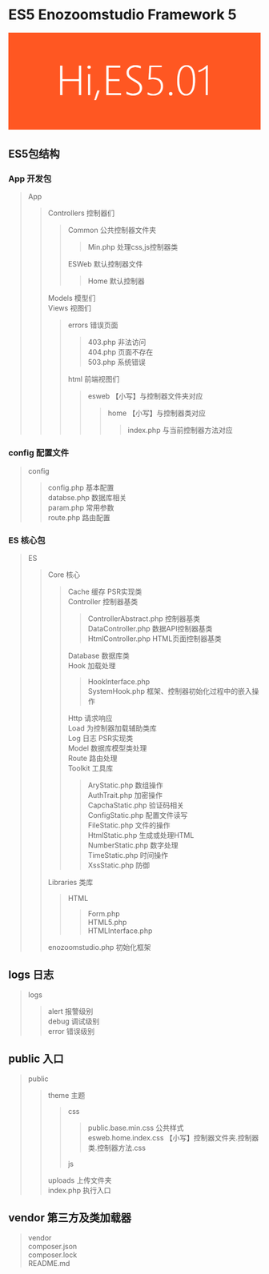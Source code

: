 # ES5 Enozoomstudio Framework 5
![](https://raw.githubusercontent.com/enozoom/es5/master/public/uploads/5.01.png)
## ES5包结构

### App 开发包

> App 
>> Controllers 控制器们  
>>> Common 公共控制器文件夹  
>>>> Min.php 处理css,js控制器类  
>>>  
>>> ESWeb 默认控制器文件  
>>>> Home 默认控制器  
>> 
>> Models 模型们  
>> Views 视图们  
>>> errors 错误页面  
>>>> 403.php 非法访问  
>>>> 404.php 页面不存在  
>>>> 503.php 系统错误  
>>>  
>>> html 前端视图们  
>>>> esweb 【小写】与控制器文件夹对应  
>>>>> home 【小写】与控制器类对应  
>>>>>> index.php 与当前控制器方法对应  

### config 配置文件

> config  
>> config.php 基本配置  
>> databse.php 数据库相关  
>> param.php 常用参数  
>> route.php 路由配置  

### ES 核心包

> ES  
>> Core 核心  
>>> Cache 缓存 PSR实现类  
>>> Controller 控制器基类  
>>>> ControllerAbstract.php 控制器基类  
>>>> DataController.php 数据API控制器基类  
>>>> HtmlController.php HTML页面控制器基类  
>>>  
>>> Database 数据库类  
>>> Hook 加载处理  
>>>> HookInterface.php  
>>>> SystemHook.php 框架、控制器初始化过程中的嵌入操作  
>>>  
>>> Http 请求响应  
>>> Load 为控制器加载辅助类库  
>>> Log 日志 PSR实现类  
>>> Model 数据库模型类处理  
>>> Route 路由处理  
>>> Toolkit 工具库   
>>>> AryStatic.php 数组操作  
>>>> AuthTrait.php 加密操作  
>>>> CapchaStatic.php 验证码相关  
>>>> ConfigStatic.php 配置文件读写  
>>>> FileStatic.php 文件的操作  
>>>> HtmlStatic.php 生成或处理HTML  
>>>> NumberStatic.php 数字处理  
>>>> TimeStatic.php 时间操作  
>>>> XssStatic.php 防御  
>>  
>> Libraries 类库  
>>> HTML  
>>>> Form.php  
>>>> HTML5.php  
>>>> HTMLInterface.php  
>>
>> enozoomstudio.php 初始化框架  

## logs 日志

> logs  
>> alert 报警级别  
>> debug 调试级别  
>> error 错误级别  

## public 入口

> public
>> theme 主题  
>>> css  
>>>> public.base.min.css 公共样式  
>>>> esweb.home.index.css 【小写】控制器文件夹.控制器类.控制器方法.css
>>>
>>> js  
>>
>> uploads 上传文件夹  
>> index.php 执行入口

## vendor 第三方及类加载器

> vendor  
> composer.json  
> composer.lock  
> README.md  
